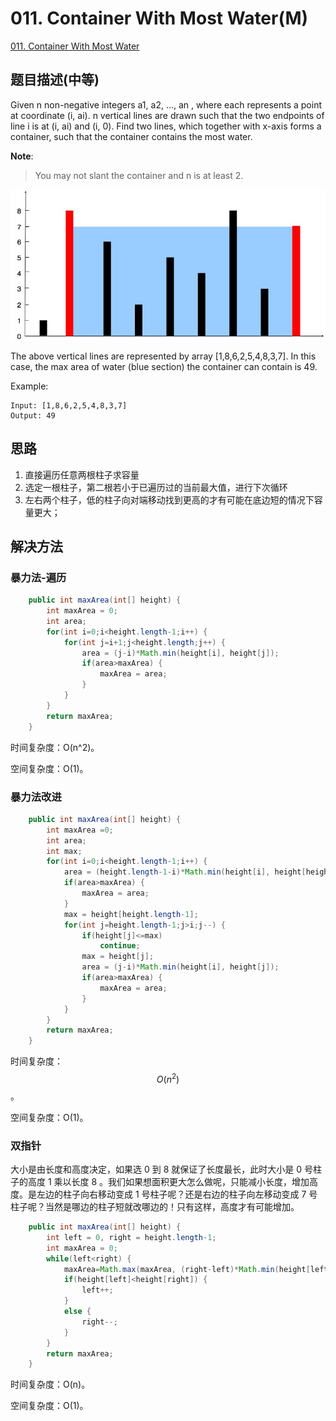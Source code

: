 # 011. Container With Most Water(M)
[011. Container With Most Water](https://leetcode-cn.com/problems/container-with-most-water/)

## 题目描述(中等)

Given n non-negative integers a1, a2, ..., an , where each represents a point at coordinate \(i, ai\). n vertical lines are drawn such that the two endpoints of line i is at \(i, ai\) and \(i, 0\). Find two lines, which together with x-axis forms a container, such that the container contains the most water.

**Note**:

> You may not slant the container and n is at least 2.

![](/assets/001-100/011-problem-1.png)

The above vertical lines are represented by array \[1,8,6,2,5,4,8,3,7\]. In this case, the max area of water \(blue section\) the container can contain is 49.

Example:

```
Input: [1,8,6,2,5,4,8,3,7]
Output: 49
```

## 思路

1. 直接遍历任意两根柱子求容量
2. 选定一根柱子，第二根若小于已遍历过的当前最大值，进行下次循环
3. 左右两个柱子，低的柱子向对端移动找到更高的才有可能在底边短的情况下容量更大；

## 解决方法

### 暴力法-遍历

```java
    public int maxArea(int[] height) {
        int maxArea = 0;
        int area;
        for(int i=0;i<height.length-1;i++) {
            for(int j=i+1;j<height.length;j++) {
                area = (j-i)*Math.min(height[i], height[j]);
                if(area>maxArea) {
                    maxArea = area;
                }
            }
        }
        return maxArea;
    }
```

时间复杂度：O(n^2)。

空间复杂度：O(1)。

### 暴力法改进

```java
    public int maxArea(int[] height) {
        int maxArea =0;
        int area;
        int max;
        for(int i=0;i<height.length-1;i++) {
            area = (height.length-1-i)*Math.min(height[i], height[height.length-1]);
            if(area>maxArea) {
                maxArea = area;
            }
            max = height[height.length-1];
            for(int j=height.length-1;j>i;j--) {
                if(height[j]<=max)
                    continue;
                max = height[j];
                area = (j-i)*Math.min(height[i], height[j]);
                if(area>maxArea) {
                    maxArea = area;
                }
            }
        }
        return maxArea;
    }
```

时间复杂度：$$ O(n^2) $$。

空间复杂度：O(1)。


### 双指针

大小是由长度和高度决定，如果选 0 到 8 就保证了长度最长，此时大小是 0 号柱子的高度 1 乘以长度 8 。我们如果想面积更大怎么做呢，只能减小长度，增加高度。是左边的柱子向右移动变成 1 号柱子呢？还是右边的柱子向左移动变成 7 号柱子呢？当然是哪边的柱子短就改哪边的！只有这样，高度才有可能增加。

```java
    public int maxArea(int[] height) {
        int left = 0, right = height.length-1;
        int maxArea = 0;
        while(left<right) {
            maxArea=Math.max(maxArea, (right-left)*Math.min(height[left], height[right]));
            if(height[left]<height[right]) {
                left++;
            }
            else {
                right--;
            }
        }
        return maxArea;
    }
```

时间复杂度：O(n)。

空间复杂度：O(1)。

